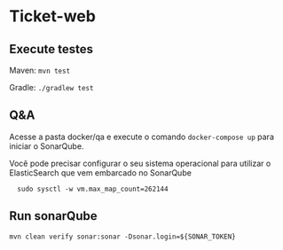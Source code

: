# Ticket-web

## Execute testes

Maven:  `mvn test`
 
Gradle: `./gradlew test`

## Q&A

 Acesse a pasta docker/qa e execute o comando `docker-compose up` para iniciar o SonarQube.



Você pode precisar configurar o seu sistema operacional para utilizar o ElasticSearch que vem embarcado no 
SonarQube

```
  sudo sysctl -w vm.max_map_count=262144
```

## Run sonarQube

`mvn clean verify sonar:sonar -Dsonar.login=${SONAR_TOKEN}`